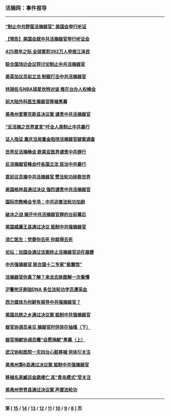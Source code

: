 ### 活摘网：事件报导
---
#### [“制止中共野蛮活摘器官” 美国会举行听证](../../pages/nf5877/n13735831.md?05300430) 
#### [【预告】美国会就中共活摘器官举行听证会](../../pages/nf5877/n13732843.md?05300430) 
#### [425周年之际 全球累积392万人举报江泽民](../../pages/nf5877/n13719232.md?05300430) 
#### [联合国场边会议将讨论制止中共活摘器官](../../pages/nf5877/n13656361.md?05300430) 
#### [美英加议员拟立法 制裁打击中共活摘器官](../../pages/nf5877/n13430251.md?05300430) 
#### [林昶佐与NBA球星坎特对谈 推在台办人权峰会](../../pages/nf5877/n13414467.md?05300430) 
#### [前大陆外科医生揭器官移植黑幕](../../pages/nf5877/n13401416.md?05300430) 
#### [美弗州爱塞克斯县决议案 谴责中共活摘器官](../../pages/nf5877/n13320919.md?05300430) 
#### [“反活摘之世界宣言”吁全人类制止中共暴行](../../pages/nf5877/n13259730.md?05300430) 
#### [证人指证 重庆当局重金阻挠活摘器官疑案调查](../../pages/nf5877/n13259127.md?05300430) 
#### [世界反活摘峰会 欧美亚医界谴责中共罪行](../../pages/nf5877/n13253550.md?05300430) 
#### [反活摘器官峰会吁各国立法 惩治中共暴行](../../pages/nf5877/n13245052.md?05300430) 
#### [意前议员揭中共活摘器官 赞法轮功拯救世界](../../pages/nf5877/n13203445.md?05300430) 
#### [美国格林县通过决议 强烈谴责中共活摘器官](../../pages/nf5877/n13119367.md?05300430) 
#### [国际宗教峰会专场：中共迫害法轮功加剧](../../pages/nf5877/n13088279.md?05300430) 
#### [破冰之战 揭开中共活摘器官罪的台前幕后](../../pages/nf5877/n13082457.md?05300430) 
#### [美国威廉王县通过决议 抵制中共强摘器官](../../pages/nf5877/n13056521.md?05300430) 
#### [流亡医生：党要你去死 你就得去死](../../pages/nf5877/n13052835.md?05300430) 
#### [论坛：加国会通过法案终止活摘器官迫在眉睫](../../pages/nf5877/n13029839.md?05300430) 
#### [中共强摘器官 联合国十二专家“极震惊”](../../pages/nf5877/n13024313.md?05300430) 
#### [活摘器官你真了解？来龙去脉图解一次看懂](../../pages/nf5877/n13013820.md?05300430) 
#### [沪警抢牙刷验DNA 多位法轮功学员遭采血](../../pages/nf5877/n12969218.md?05300430) 
#### [西方媒体为何鲜有报导中共强摘器官？](../../pages/nf5877/n12932034.md?05300430) 
#### [美国总统之乡通过决议案 抵制中共强摘器官](../../pages/nf5877/n12908242.md?05300430) 
#### [器官协调员亲见 摘器官时供体在抽搐（下）](../../pages/nf5877/n12898622.md?05300430) 
#### [器官捐献协调员曝“自愿捐献”黑幕（上）](../../pages/nf5877/n12878830.md?05300430) 
#### [武汉协和医院一天四台心脏移植 供体引关注](../../pages/nf5877/n12863175.md?05300430) 
#### [美弗州第6县通过决议案 抵制中共强摘器官](../../pages/nf5877/n12805218.md?05300430) 
#### [移植名家臧运金跳楼亡 其“青岛模式”受关注](../../pages/nf5877/n12803746.md?05300430) 
#### [美弗州劳登县通过决议案 声援法轮功](../../pages/nf5877/n12785715.md?05300430) 

---
#### 第 [ [15](./15.md?05300430) / [14](./14.md?05300430) / [13](./13.md?05300430) / [12](./12.md?05300430) / [11](./11.md?05300430) / [10](./10.md?05300430) / [9](./9.md?05300430) / [8](./8.md?05300430) ] 页
